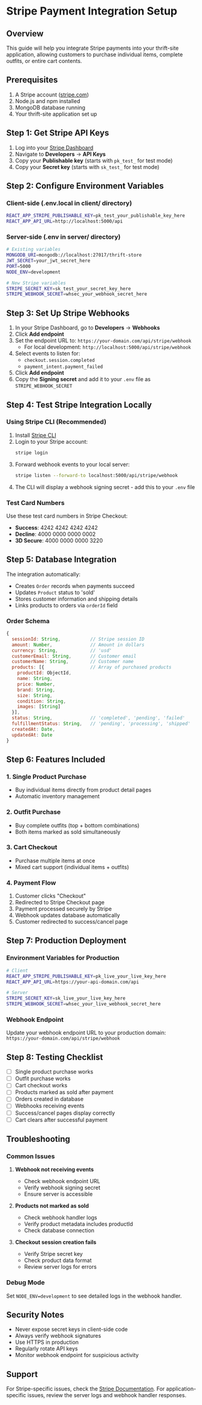 # Stripe Payment Integration Setup

## Overview
This guide will help you integrate Stripe payments into your thrift-site application, allowing customers to purchase individual items, complete outfits, or entire cart contents.

## Prerequisites
1. A Stripe account ([stripe.com](https://stripe.com))
2. Node.js and npm installed
3. MongoDB database running
4. Your thrift-site application set up

## Step 1: Get Stripe API Keys

1. Log into your [Stripe Dashboard](https://dashboard.stripe.com)
2. Navigate to **Developers** → **API Keys**
3. Copy your **Publishable key** (starts with `pk_test_` for test mode)
4. Copy your **Secret key** (starts with `sk_test_` for test mode)

## Step 2: Configure Environment Variables

### Client-side (.env.local in client/ directory)
```bash
REACT_APP_STRIPE_PUBLISHABLE_KEY=pk_test_your_publishable_key_here
REACT_APP_API_URL=http://localhost:5000/api
```

### Server-side (.env in server/ directory)
```bash
# Existing variables
MONGODB_URI=mongodb://localhost:27017/thrift-store
JWT_SECRET=your_jwt_secret_here
PORT=5000
NODE_ENV=development

# New Stripe variables
STRIPE_SECRET_KEY=sk_test_your_secret_key_here
STRIPE_WEBHOOK_SECRET=whsec_your_webhook_secret_here
```

## Step 3: Set Up Stripe Webhooks

1. In your Stripe Dashboard, go to **Developers** → **Webhooks**
2. Click **Add endpoint**
3. Set the endpoint URL to: `https://your-domain.com/api/stripe/webhook`
   - For local development: `http://localhost:5000/api/stripe/webhook`
4. Select events to listen for:
   - `checkout.session.completed`
   - `payment_intent.payment_failed`
5. Click **Add endpoint**
6. Copy the **Signing secret** and add it to your `.env` file as `STRIPE_WEBHOOK_SECRET`

## Step 4: Test Stripe Integration Locally

### Using Stripe CLI (Recommended)
1. Install [Stripe CLI](https://stripe.com/docs/stripe-cli)
2. Login to your Stripe account:
   ```bash
   stripe login
   ```
3. Forward webhook events to your local server:
   ```bash
   stripe listen --forward-to localhost:5000/api/stripe/webhook
   ```
4. The CLI will display a webhook signing secret - add this to your `.env` file

### Test Card Numbers
Use these test card numbers in Stripe Checkout:
- **Success**: 4242 4242 4242 4242
- **Decline**: 4000 0000 0000 0002
- **3D Secure**: 4000 0000 0000 3220

## Step 5: Database Integration

The integration automatically:
- Creates `Order` records when payments succeed
- Updates `Product` status to 'sold'
- Stores customer information and shipping details
- Links products to orders via `orderId` field

### Order Schema
```javascript
{
  sessionId: String,           // Stripe session ID
  amount: Number,              // Amount in dollars
  currency: String,            // 'usd'
  customerEmail: String,       // Customer email
  customerName: String,        // Customer name
  products: [{                 // Array of purchased products
    productId: ObjectId,
    name: String,
    price: Number,
    brand: String,
    size: String,
    condition: String,
    images: [String]
  }],
  status: String,              // 'completed', 'pending', 'failed'
  fulfillmentStatus: String,   // 'pending', 'processing', 'shipped'
  createdAt: Date,
  updatedAt: Date
}
```

## Step 6: Features Included

### 1. Single Product Purchase
- Buy individual items directly from product detail pages
- Automatic inventory management

### 2. Outfit Purchase
- Buy complete outfits (top + bottom combinations)
- Both items marked as sold simultaneously

### 3. Cart Checkout
- Purchase multiple items at once
- Mixed cart support (individual items + outfits)

### 4. Payment Flow
1. Customer clicks "Checkout" 
2. Redirected to Stripe Checkout page
3. Payment processed securely by Stripe
4. Webhook updates database automatically
5. Customer redirected to success/cancel page

## Step 7: Production Deployment

### Environment Variables for Production
```bash
# Client
REACT_APP_STRIPE_PUBLISHABLE_KEY=pk_live_your_live_key_here
REACT_APP_API_URL=https://your-api-domain.com/api

# Server
STRIPE_SECRET_KEY=sk_live_your_live_key_here
STRIPE_WEBHOOK_SECRET=whsec_your_live_webhook_secret_here
```

### Webhook Endpoint
Update your webhook endpoint URL to your production domain:
`https://your-domain.com/api/stripe/webhook`

## Step 8: Testing Checklist

- [ ] Single product purchase works
- [ ] Outfit purchase works  
- [ ] Cart checkout works
- [ ] Products marked as sold after payment
- [ ] Orders created in database
- [ ] Webhooks receiving events
- [ ] Success/cancel pages display correctly
- [ ] Cart clears after successful payment

## Troubleshooting

### Common Issues

1. **Webhook not receiving events**
   - Check webhook endpoint URL
   - Verify webhook signing secret
   - Ensure server is accessible

2. **Products not marked as sold**
   - Check webhook handler logs
   - Verify product metadata includes productId
   - Check database connection

3. **Checkout session creation fails**
   - Verify Stripe secret key
   - Check product data format
   - Review server logs for errors

### Debug Mode
Set `NODE_ENV=development` to see detailed logs in the webhook handler.

## Security Notes

- Never expose secret keys in client-side code
- Always verify webhook signatures
- Use HTTPS in production
- Regularly rotate API keys
- Monitor webhook endpoint for suspicious activity

## Support

For Stripe-specific issues, check the [Stripe Documentation](https://stripe.com/docs).
For application-specific issues, review the server logs and webhook handler responses. 